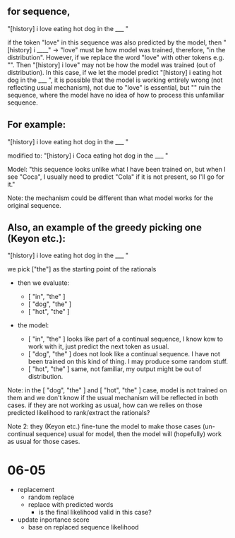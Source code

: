 
## for sequence,

"[history] i love eating hot dog in the ___ "

if the token "love" in this sequence was also predicted by the model, then "[history] i ____" -> "love" must be how model was trained, therefore, "in the distribution".
However, if we replace the word "love" with other tokens e.g. "<A>". Then "[history] i love" may not be how the model was trained (out of distribution).
In this case, if we let the model predict "[history] i <A> eating hot dog in the ___ ", it is possible that the model is working entirely wrong (not reflecting usual mechanism), not due to "love" is essential, but "<A>" ruin the sequence, where the model have no idea of how to process this unfamiliar sequence. 



## For example:

"[history] i love eating hot dog in the ___ "

modified to:
"[history] i Coca eating hot dog in the ___ "

Model: "this sequence looks unlike what I have been trained on, but when I see "Coca", I usually need to predict "Cola" if it is not present, so I'll go for it."

Note: the mechanism could be different than what model works for the original sequence.




## Also, an example of the greedy picking one (Keyon etc.):

"[history] i love eating hot dog in the ___ "

we pick ["the"] as the starting point of the rationals

- then we evaluate:
  - [ "in", "the" ]
  - [ "dog", "the" ]
  - [ "hot", "the" ]

- the model:
  - [ "in", "the" ] looks like part of a continual sequence, I know kow to work with it, just predict the next token as usual.
  - [ "dog", "the" ] does not look like a continual sequence. I have not been trained on this kind of thing. I may produce some random stuff.
  - [ "hot", "the" ] same, not familiar, my output might be out of distribution.

Note: in the [ "dog", "the" ] and [ "hot", "the" ] case, model is not trained on them and we don't know if the usual mechanism will be reflected in both cases.
if they are not working as usual, how can we relies on those predicted likelihood to rank/extract the rationals?

Note 2: they (Keyon etc.) fine-tune the model to make those cases (un-continual sequence) usual for model, then the model will (hopefully) work as usual for those cases.









# 06-05

- replacement
  - random replace
  - replace with predicted words
    - is the final likelihood valid in this case?
- update inportance score
  - base on replaced sequence likelihood

